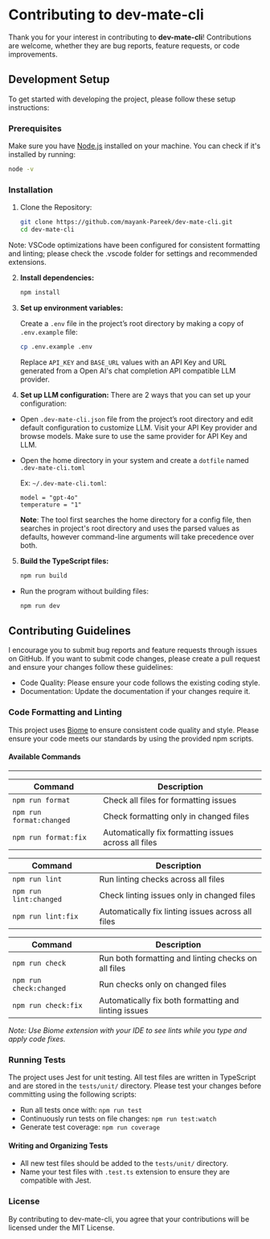 # Contributing to dev-mate-cli

Thank you for your interest in contributing to **dev-mate-cli**! Contributions are welcome, whether they are bug reports, feature requests, or code improvements.

## Development Setup

To get started with developing the project, please follow these setup instructions:

### Prerequisites

Make sure you have [Node.js](https://nodejs.org/) installed on your machine. You can check if it's installed by running:

```bash
node -v
```

### Installation

1. Clone the Repository:

   ```bash
   git clone https://github.com/mayank-Pareek/dev-mate-cli.git
   cd dev-mate-cli
   ```

Note: VSCode optimizations have been configured for consistent formatting and linting; please check the .vscode folder for settings and recommended extensions.

2. **Install dependencies:**

   ```bash
   npm install
   ```

3. **Set up environment variables:**

   Create a `.env` file in the project’s root directory by making a copy of `.env.example` file:

   ```bash
   cp .env.example .env
   ```

   Replace `API_KEY` and `BASE_URL` values with an API Key and URL generated from a Open AI's chat completion API compatible LLM provider.

4. **Set up LLM configuration:**
   There are 2 ways that you can set up your configuration:

- Open `.dev-mate-cli.json` file from the project’s root directory and edit default configuration to customize LLM. Visit your API Key provider and browse models. Make sure to use the same provider for API Key and LLM.

- Open the home directory in your system and create a `dotfile` named `.dev-mate-cli.toml`

  Ex: `~/.dev-mate-cli.toml`:

  ```
  model = "gpt-4o"
  temperature = "1"
  ```

  **Note**: The tool first searches the home directory for a config file, then searches in project's root directory and uses the parsed values as defaults, however command-line arguments will take precedence over both.

5. **Build the TypeScript files:**

   ```bash
   npm run build
   ```

- Run the program without building files:
  ```bash
  npm run dev
  ```

## Contributing Guidelines

I encourage you to submit bug reports and feature requests through issues on GitHub. If you want to submit code changes, please create a pull request and ensure your changes follow these guidelines:

- Code Quality: Please ensure your code follows the existing coding style.
- Documentation: Update the documentation if your changes require it.

### Code Formatting and Linting

This project uses [Biome](https://biomejs.dev/) to ensure consistent code quality and style. Please ensure your code meets our standards by using the provided npm scripts.

#### Available Commands
_________________________
| Command | Description |
|---------|-------------|
| `npm run format` | Check all files for formatting issues |
| `npm run format:changed` | Check formatting only in changed files |
| `npm run format:fix` | Automatically fix formatting issues across all files |

| Command | Description |
|---------|-------------|
| `npm run lint` | Run linting checks across all files |
| `npm run lint:changed` | Check linting issues only in changed files |
| `npm run lint:fix` | Automatically fix linting issues across all files |

| Command | Description |
|---------|-------------|
| `npm run check` | Run both formatting and linting checks on all files |
| `npm run check:changed` | Run checks only on changed files |
| `npm run check:fix` | Automatically fix both formatting and linting issues |

*Note: Use Biome extension with your IDE to see lints while you type and apply code fixes.*

### Running Tests

The project uses Jest for unit testing. All test files are written in TypeScript and are stored in the `tests/unit/` directory. Please test your changes before committing using the following scripts:

- Run all tests once with: `npm run test`
- Continuously run tests on file changes: `npm run test:watch`
- Generate test coverage: `npm run coverage`

#### Writing and Organizing Tests

- All new test files should be added to the `tests/unit/` directory.
- Name your test files with `.test.ts` extension to ensure they are compatible with Jest.

### License

By contributing to dev-mate-cli, you agree that your contributions will be licensed under the MIT License.
